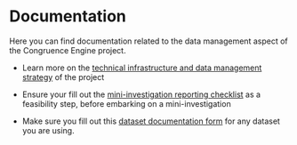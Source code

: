 # Documentation

Here you can find documentation related to the data management aspect of the Congruence Engine project.

* Learn more on the [technical infrastructure and data management strategy](https://github.com/Congruence-Engine/documentation/blob/main/data_management/CE_data_storage_tech_infrastructure_strategy01.md) of the project 

* Ensure your fill out the [mini-investigation reporting checklist](https://github.com/Congruence-Engine/documentation/blob/main/data_management/mini-investigation_reporting_checklist.md) as a feasibility step, before embarking on a mini-investigation

* Make sure you fill out this [dataset documentation form](https://github.com/Congruence-Engine/documentation/blob/main/data_management/dataset_documentation_guidance.md) for any dataset you are using. 
